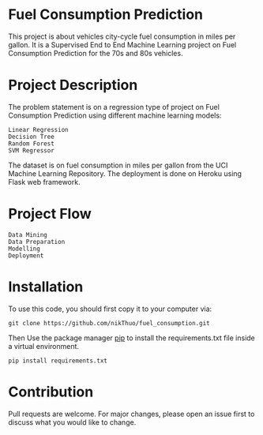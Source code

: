 # Fuel Consumption Prediction
This project is about vehicles city-cycle fuel consumption in miles per gallon. It is a Supervised End to End Machine Learning project on Fuel Consumption Prediction for the 70s and 80s vehicles.

# Project Description
The problem statement is on a regression type of project on Fuel Consumption Prediction using different machine learning models:
```
Linear Regression
Decision Tree
Random Forest
SVM Regressor
``` 

The dataset is on fuel consumption in miles per gallon from the UCI Machine Learning Repository. The deployment is done on Heroku using Flask web framework.

# Project Flow
    Data Mining
    Data Preparation 
    Modelling
    Deployment

# Installation
To use this code, you should first copy it to your computer via:
```
git clone https://github.com/nikThuo/fuel_consumption.git
```

Then Use the package manager [pip](https://pip.pypa.io/en/stable/) to install the requirements.txt file inside a virtual environment. 
```
pip install requirements.txt
```

# Contribution
Pull requests are welcome. For major changes, please open an issue first to discuss what you would like to change.

